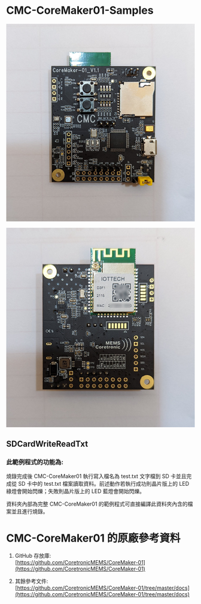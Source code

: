 # CMC-CoreMaker01-Samples

![CMC-CoreMaker01-前視圖](./CMC_ISP/CoreMaker01-Front.jpg)

![CMC-CoreMaker01-後視圖](./CMC_ISP/CoreMaker01-Back.jpg)

## SDCardWriteReadTxt  

### 此範例程式的功能為:  
燒錄完成後 CMC-CoreMaker01 執行寫入檔名為 test.txt 文字檔到 SD 卡並且完成從 SD 卡中的 test.txt 檔案讀取資料。前述動作若執行成功則晶片版上的 LED 綠燈會開始閃爍；失敗則晶片版上的 LED 藍燈會開始閃爍。  

資料夾內部為完整 CMC-CoreMaker01 的範例程式可直接編譯此資料夾內含的檔案並且進行燒錄。


# CMC-CoreMaker01 的原廠參考資料
1. GitHub 存放庫:  
[https://github.com/CoretronicMEMS/CoreMaker-01](https://github.com/CoretronicMEMS/CoreMaker-01)

2. 其餘參考文件:  
[https://github.com/CoretronicMEMS/CoreMaker-01/tree/master/docs](https://github.com/CoretronicMEMS/CoreMaker-01/tree/master/docs)